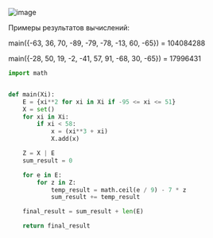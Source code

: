 ![image](https://github.com/mir4sem/python/assets/70198995/543c5be6-87eb-4ea6-a351-e6aacc26e68c)

Примеры результатов вычислений:

main({-63, 36, 70, -89, -79, -78, -13, 60, -65}) = 104084288

main({-28, 50, 19, -2, -41, 57, 91, -68, 30, -65}) = 17996431

```python
import math


def main(Xi):
    E = {xi**2 for xi in Xi if -95 <= xi <= 51}
    X = set()
    for xi in Xi:
        if xi < 58:
            x = (xi**3 + xi)
            X.add(x)

    Z = X | E
    sum_result = 0

    for e in E:
        for z in Z:
            temp_result = math.ceil(e / 9) - 7 * z
            sum_result += temp_result

    final_result = sum_result + len(E)

    return final_result

```
